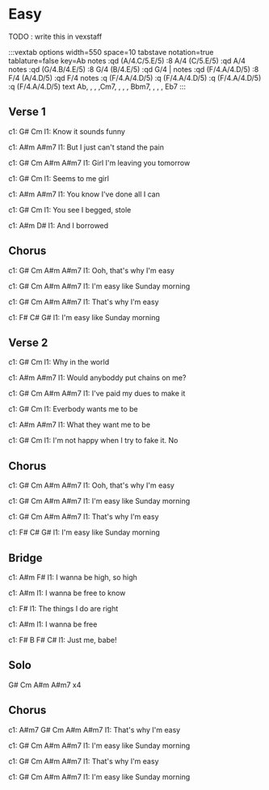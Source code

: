 ---
---

# Easy

TODO : write this in vexstaff

:::vextab
options width=550 space=10
tabstave
  notation=true tablature=false
  key=Ab
  notes :qd (A/4.C/5.E/5) :8 A/4 (C/5.E/5) :qd A/4
  notes :qd (G/4.B/4.E/5) :8 G/4 (B/4.E/5) :qd G/4 |
  notes :qd (F/4.A/4.D/5) :8 F/4 (A/4.D/5) :qd F/4
  notes :q (F/4.A/4.D/5) :q (F/4.A/4.D/5) :q (F/4.A/4.D/5) :q (F/4.A/4.D/5)
  text Ab, , , ,Cm7, , , , Bbm7, , , , Eb7
:::

## Verse 1
 
c1:  G#             Cm
l1: Know it sounds funny

c1:                   A#m         A#m7
l1: But I just can't stand the pain

c1: G#        Cm            A#m   A#m7
l1: Girl I'm leaving you tomorrow

c1: G#           Cm
l1: Seems to me girl

c1:                         A#m  A#m7
l1: You know I've done all I can

c1: G#                  Cm
l1: You see I begged, stole

c1:              A#m   D#
l1: And I borrowed

## Chorus
 
c1:                     G#   Cm  A#m A#m7
l1: Ooh, that's why I'm easy

c1:                      G#     Cm  A#m A#m7
l1: I'm easy like Sunday morning

c1:                G#   Cm  A#m A#m7
l1: That's why I'm easy

c1:                      F#   C#   G#
l1: I'm easy like Sunday morning

## Verse 2
 
c1:  G#             Cm
l1: Why in the world

c1:                   A#m         A#m7
l1: Would anyboddy put chains on me?

c1: G#        Cm            A#m   A#m7
l1: I've paid my dues to make it

c1: G#           Cm
l1: Everbody wants me to be

c1:                         A#m  A#m7
l1: What they want me to be

c1: G#                  Cm
l1: I'm not happy when I try to fake it.  No

## Chorus
 
c1:                     G#   Cm  A#m A#m7
l1: Ooh, that's why I'm easy

c1:                      G#     Cm  A#m A#m7
l1: I'm easy like Sunday morning

c1:                G#   Cm  A#m A#m7
l1: That's why I'm easy

c1:                      F#   C#   G#
l1: I'm easy like Sunday morning

## Bridge
 
c1:           A#m       F#
l1: I wanna be high, so high

c1:             A#m
l1: I wanna be free to know

c1:                      F#
l1: The things I do are right

c1:            A#m
l1: I wanna be free

c1:      F#      B  F#  C#
l1: Just me, babe!

## Solo
 
G# Cm  A#m A#m7 x4
 
 
## Chorus
 
c1: A#m7           G#   Cm  A#m A#m7
l1: That's why I'm easy

c1:                       G#   Cm  A#m A#m7
l1: I'm easy like Sunday morning

c1:                G#   Cm  A#m A#m7
l1: That's why I'm easy

c1:                       G#   Cm  A#m A#m7
l1: I'm easy like Sunday morning
